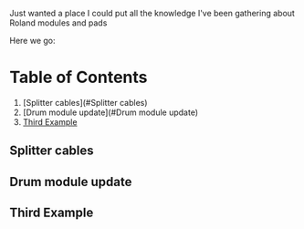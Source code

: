 Just wanted a place I could put all the knowledge I've been gathering about Roland modules and pads

Here we go:
# Table of Contents
1. [Splitter cables](#Splitter cables)
2. [Drum module update](#Drum module update)
3. [Third Example](#third-example)

## Splitter cables
## Drum module update
## Third Example
